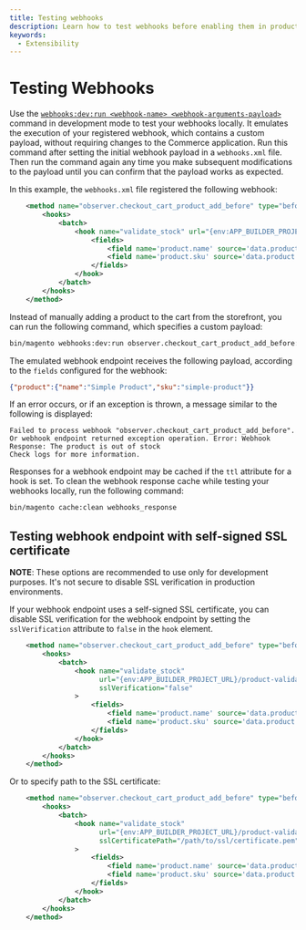 ```yaml
---
title: Testing webhooks
description: Learn how to test webhooks before enabling them in production.
keywords:
  - Extensibility
---
```


# Testing Webhooks

Use the [`webhooks:dev:run <webhook-name> <webhook-arguments-payload>`](commands.md#emulate-webhook-execution) command in development mode to test your webhooks locally. It emulates the execution of your registered webhook, which contains a custom payload, without requiring changes to the Commerce application. Run this command after setting the initial webhook payload in a `webhooks.xml` file. Then run the command again any time you make subsequent modifications to the payload until you can confirm that the payload works as expected.

In this example, the `webhooks.xml` file registered the following webhook:

```xml
    <method name="observer.checkout_cart_product_add_before" type="before">
        <hooks>
            <batch>
                <hook name="validate_stock" url="{env:APP_BUILDER_PROJECT_URL}/product-validate-stock" timeout="2000" softTimeout="200" fallbackErrorMessage="The product stock validation failed">
                    <fields>
                        <field name='product.name' source='data.product.name' />
                        <field name='product.sku' source='data.product.sku' />
                    </fields>
                </hook>
            </batch>
        </hooks>
    </method>
```

Instead of manually adding a product to the cart from the storefront, you can run the following command, which specifies a custom payload:

```bash
bin/magento webhooks:dev:run observer.checkout_cart_product_add_before:before '{"data":{"product":{"sku":"simple-product","name":"Simple Product"}}}'
```

The emulated webhook endpoint receives the following payload, according to the `fields` configured for the webhook:

```json
{"product":{"name":"Simple Product","sku":"simple-product"}}
```

If an error occurs, or if an exception is thrown, a message similar to the following is displayed:

```terminal
Failed to process webhook "observer.checkout_cart_product_add_before". Or webhook endpoint returned exception operation. Error: Webhook Response: The product is out of stock
Check logs for more information.
```

Responses for a webhook endpoint may be cached if the `ttl` attribute for a hook is set. To clean the webhook response cache while testing your webhooks locally, run the following command:

```bash
bin/magento cache:clean webhooks_response
```

## Testing webhook endpoint with self-signed SSL certificate

**NOTE**: These options are recommended to use only for development purposes. It's not secure to disable SSL verification in production environments.

If your webhook endpoint uses a self-signed SSL certificate, you can disable SSL verification for the webhook endpoint by setting the `sslVerification` attribute to `false` in the `hook` element.

```xml
    <method name="observer.checkout_cart_product_add_before" type="before">
        <hooks>
            <batch>
                <hook name="validate_stock" 
                      url="{env:APP_BUILDER_PROJECT_URL}/product-validate-stock" 
                      sslVerification="false"
                >
                    <fields>
                        <field name='product.name' source='data.product.name' />
                        <field name='product.sku' source='data.product.sku' />
                    </fields>
                </hook>
            </batch>
        </hooks>
    </method>
```

Or to specify path to the SSL certificate:

```xml
    <method name="observer.checkout_cart_product_add_before" type="before">
        <hooks>
            <batch>
                <hook name="validate_stock" 
                      url="{env:APP_BUILDER_PROJECT_URL}/product-validate-stock"
                      sslCertificatePath="/path/to/ssl/certificate.pem"
                >
                    <fields>
                        <field name='product.name' source='data.product.name' />
                        <field name='product.sku' source='data.product.sku' />
                    </fields>
                </hook>
            </batch>
        </hooks>
    </method>
```

